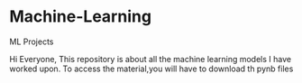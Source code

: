 # Machine-Learning
ML Projects


Hi Everyone,
This repository is about all the machine learning models I have worked upon.
To access the material,you will have to download th pynb files 
